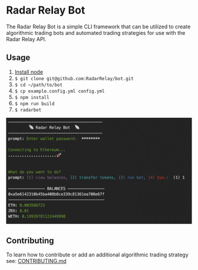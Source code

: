 # Radar Relay Bot

The Radar Relay Bot is a simple CLI framework that can be utilized to create algorithmic trading bots and automated trading strategies for use with the Radar Relay API.

## Usage

1. [Install node](https://nodejs.org/en/download/)
2. `$ git clone git@github.com:RadarRelay/bot.git`
2. `$ cd ~/path/to/bot`
3. `$ cp example.config.yml config.yml`
4. `$ npm install`
5. `$ npm run build`
6. `$ radarbot`

![screenshot.png](screenshot.png)

## Contributing

To learn how to contribute or add an additional algorithmic trading strategy see: [CONTRIBUTING.md](CONTRIBUTING.md)

